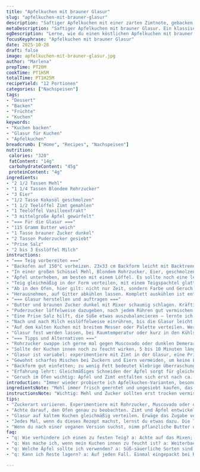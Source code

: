```yaml
---
title: "Apfelkuchen mit brauner Glasur"
slug: "apfelkuchen-mit-brauner-glasur"
description: "Saftiger Apfelkuchen mit einer zarten Zimtnote, gebacken bei niedriger Temperatur, um die Feuchtigkeit optimal zu bewahren. Brauner Zucker, Eier und Öl bilden die Basis, verfeinert mit Vanille. Dunkle Apfelstücke sorgen für Frische und Textur. Die Glasur aus Butter, braunem Zucker und Puderzucker bekommt durch eine Prise Salz und Milch die perfekte streichfähige Konsistenz. Leicht abgewandelt, mit Blondem Rohrzucker für milden Geschmack, ersetzt durch Kokosöl für eine überraschende nussige Note. Backzeit bewusst etwas länger, um Kernfeuchte zu garantieren. Lernmomente aus Erfahrungen: sorgfältiges Mischen ohne Übermixen, damit die Textur nicht zäh wird. Duftende Küche, knuspriger Rand, feuchtes Inneres. Klassiker, aber mit Ecken und Kanten."
metaDescription: "Saftiger Apfelkuchen mit brauner Glasur. Ein klassisches Rezept mit Zimt, frischen Äpfeln und einer himmlischen Glasur."
ogDescription: "Lerne, wie du einen köstlichen Apfelkuchen mit brauner Glasur zubereitest. Ein Rezept voller Aroma und intensiven Geschmäckern."
focusKeyphrase: "Apfelkuchen mit brauner Glasur"
date: 2025-10-28
draft: false
image: apfelkuchen-mit-brauner-glasur.jpg
author: "Marlena"
prepTime: PT20M
cookTime: PT1H5M
totalTime: PT1H25M
recipeYield: "12 Portionen"
categories: ["Nachspeisen"]
tags:
- "Dessert"
- "Backen"
- "Früchte"
- "Kuchen"
keywords:
- "Kuchen backen"
- "Glasur für Kuchen"
- "Apfelkuchen"
breadcrumb: ["Home", "Recipes", "Nachspeisen"]
nutrition: 
 calories: "320"
 fatContent: "14g"
 carbohydrateContent: "45g"
 proteinContent: "4g"
ingredients:
- "2 1/2 Tassen Mehl"
- "1 1/4 Tassen Blondem Rohrzucker"
- "3 Eier"
- "1/2 Tasse Kokosöl geschmolzen"
- "1 1/2 Teelöffel Zimt gemahlen"
- "1 Teelöffel Vanilleextrakt"
- "3 mittelgroße Äpfel gewürfelt"
- "=== Für die Glasur ==="
- "115 Gramm Butter weich"
- "1 Tasse brauner Zucker dunkel"
- "2 Tassen Puderzucker gesiebt"
- "Prise Salz"
- "2 bis 3 Esslöffel Milch"
instructions:
- "=== Teig vorbereiten ==="
- "Backofen auf 150°C vorheizen. 23x33 cm Backform leicht mit Backtrennspray einsprühen oder mit Butter ausstreichen; wichtig, damit nichts klebt."
- "In einer großen Schüssel Mehl, Blondem Rohrzucker, Eier, geschmolzenes Kokosöl, Zimt und Vanille mit Handrührgerät grob verrühren. Nicht zu lange mixen, damit der Teig nicht zu kompakt wird; gerade so, dass keine Klümpchen mehr sichtbar sind."
- "Äpfel unterheben, am besten mit einem Löffel. Es sollte noch eine leicht ungleichmäßige Masse sein; typisch, kein glatter Kuchen."
- "Teig gleichmäßig in der Form verteilen, mit einem Teigspachtel glatt streichen. Kanten etwas hochziehen, damit der Rand fest wird; wer braucht schon Kuchenkrümel überall."
- "Ab in den Ofen, hier gilt: nicht nur Zeit, sondern Farbe und Geruch beobachten. Nach ca. 1 Stunde bis 1 Stunde und 10 Minuten sollte die Oberfläche leicht goldbraun sein und beim Einstechen mit Zahnstocher keine Teigreste mehr haften bleiben. Test mit Holzstäbchen zwingend nötig."
- "Herausnehmen, auf Gitter abkühlen lassen. Komplett auskühlen ist entscheidend, sonst Glasur zerläuft."
- "=== Glasur herstellen und auftragen ==="
- "Butter und braunen Zucker dunkel mit Mixer schaumig schlagen. Kräftig schlagen, bis Masse heller und luftiger wirkt; das sorgt für Glanz und angenehme Süße."
- "Puderzucker löffelweise dazugeben, nach jedem Rühren gut vermischen, bis eine dicke, aber streichbare Creme entsteht."
- "Eine Prise Salz hilft, die Süße etwas auszubalancieren – lernte ich durch Zufall, verändert den Geschmack enorm."
- "Nach und nach Milch esslöffelweise einrühren, bis die Glasur leicht zähflüssig, aber streichfähig wird. Nicht zu dünn, sonst läuft sie von Kuchen herunter."
- "Auf dem kalten Kuchen mit breitem Messer oder Palette verteilen. Wer’s mag, kann mit einer Gabel kleine Muster ziehen, um mehr Struktur zu schaffen."
- "Glasur fest werden lassen, bei Raumtemperatur oder kurz in den Kühlschrank."
- "=== Tipps und Alternativen ==="
- "Rohrzucker swappe ich gerne mal gegen Muscovado oder dunklen Demerara, gibt mehr Tiefe. Kokosöl ist kein Muss, Sonnenblumenöl funktioniert auch, schmeckt neutraler. Äpfel unbedingt frisch und säuerlich, ideal Boskop oder Elstar; süße Sorten können zu einem zu süßen Kuchen führen."
- "Sollte der Kuchen innen noch zu feucht wirken, 5 bis 10 Minuten länger backen, lieber mit Alufolie abdecken, damit Oberfläche nicht zu dunkel wird."
- "Glasur ist variabel: experimentiere mit Zimt in der Glasur, eine Prise Muskat. Für vegane Variante vegane Butter nehmen, Milch durch Pflanzenmilch ersetzen."
- "Gewohnt scharfes Mischen bei Zuckern und Eiern vermeiden, um keine Luftblasen im Teig zu bekommen, sieht später unschön aus."
- "Backform gut einfetten; zu wenig Fett bedeutet klebrige Überraschungen, die man nur mit Mühe rauskratzt."
- "Erfahrung lehrt: Gleichmäßiges Schneiden der Äpfel sorgt für gleiche Garzeit und keine matschigen Stellen."
- "Geruch im Ofen wichtig: Apfel und Zimt entfalten sich erst nach ca. 40 Minuten. Backzeit nicht blindlings vertrauen, lieber öfter mal schauen und Platz für Anpassung lassen."
introduction: "Immer wieder probierte ich Apfelkuchen-Varianten, besonders die Kombination mit braunem Zucker faszinierte mich. Niedrige Temperatur, langes Backen – das waren meine Experimente, um einen saftigen Kern zu erreichen, der nicht zu matschig wird. Kokosöl brachte dann überraschend neues Aroma, wobei die Zimtmenge immer eine Gratwanderung ist. Die Glasur? Brauner Zucker plus Butter gab Tiefe, aber ohne den richtigen Mix eine klebrige Enttäuschung, also lernte ich, wie wichtig die Konsistenz der Glasur ist. Zuckersorten ersetzen gibt sehr unterschiedliche Ergebnisse. Spannung in der Küche: Geräusch des Schneebesens beim Mixen, süßer Zimtduft, sanftes Knistern des Ofens – all das zeigt mir, wann der Kuchen fertig ist. Genau darauf sollte man achten, nicht nur aufs Backrohr-Thermometer."
ingredientsNote: "Mehl immer frisch geerntet und ungesiebt kaufen, das macht Unterschied im Teiggefüge. Ersatzweise Vollkornmehl möglich, dann 1 Esslöffel mehr Flüssigkeit zufügen. Botanisch mancher Zimt ist nicht gleich Zimt – hier lieber Ceylon wählen, milder und weniger herb. Zuckerart austauschen beeinflusst Farbe und Geschmack enorm; für die Glasur gilt unbedingt Puderzucker durch ein Sieb geben, sonst klumpt es. Für die Apfelwahl gilt: Säuerliche Apfelsorten geben frischen Kontrast, wenn zu süß, fette Textur verliert den Kick. Öl kann kokos, süss, nussig sein, oder auch neutrales Sonnenblumenöl. Butter muss Raumtemperatur haben, sonst wird das Glasieren zur Tortur. Milch sollte warm sein, sonst zieht Glasur Fäden anstatt zu verlaufen."
instructionsNote: "Wichtig: Mehl und Zucker sollten erst trocken vermischt werden, damit keine Klümpchen bleiben, dann zusammen mit nassen Zutaten vorsichtig einarbeiten, nicht übermixen. Das sorgt für fluffige Textur. Sobald die Äpfel untergehoben, spart man sich Umrühren – sofort in Form, sonst säuft der Teig schnell ab. Beim Backen Duft beobachten: Zimt und Apfel erzeugen intensives Aroma, das spätestens nach 40 Minuten wahrnehmbar sein muss. Stäbchentest ersetzt fixierte Zeitangaben und zeigt den exakten Punkt des Garens. Beim Glasieren kühl halten, sonst läuft Glasur vom Kuchen. Glasur nicht zu dünn anrühren, lieber nachträglich noch Milch hinzufügen, streicht besser. Beim Abkühlen Kuchen nie in Form lassen, sonst Bildung von Feuchtigkeit unten und matschige Stellen. Manche schwören auf Backpapier am Boden – ich besteht auf gut gefettete Form, weniger Müll und bessere Kruste."
tips:
- "Zuckerart variieren. Experimentiere mit Rohrzucker, Muscovado oder dunklem Demerara. Je nach Sorte erhältst du unterschiedliche Geschmäcker und Farben. Wichtig sind frische Äpfel, ideal die Boskop oder Elstar. Zu süße Äpfel könnten den Kuchen beschweren. Falls die Konsistenz der Glasur nicht stimmt, stets etwas mehr Milch oder Puderzucker einrühren. Qualität der Zutaten beeinflusst das Endergebnis maßgeblich."
- "Achte darauf, den Ofen genau zu beobachten. Zimt und Äpfel entwickeln nach 40 Minuten ihr wunderbares Aroma. Stäbchentest nicht vergessen, um zu überprüfen, ob der Kuchen durch ist. Bei zu feuchtem Kuchen einfach 5 bis 10 Minuten länger backen, aber Alufolie zur Absicherung nicht vergessen. Gute Mischung heißt, keine Klumpen im Teig; wenn du die Äpfel unterhebst, gleich in die Form geben, Frische bewahren."
- "Glasur auf kaltem Kuchen gleichmäßig verteilen. Erwäge das Zugabe von Muskat für einen Wintergeschmack. Rouge deinem Ding, experimentiere mit der Konsistenz? Lass die Glasur stehen, bevor sie fest wird. Man könnte auch einen See für zusätzliche Geschmackstiefe verwenden. Alternativ, für glutenfreies Backen, einen Mix aus Mandeln und Kokosmehl verwenden und eventuell die Flüssigkeitsmenge anpassen."
- "Jedes Mal, wenn du dieses Rezept machst, lernst du etwas dazu. Die Textur kann variieren. Wie dick der Teig ist, beeinflusst das Backen. Immer wieder fleißig mischen, aber nicht zu stark. Erfahrung hilft: Wenn die Äpfel gleichmäßig geschnitten sind, backen sie gut durch, keine matschigen Stellen. Fette die Backform richtig, ein Klebestreifen kann eine herbe Enttäuschung sein."
- "Wenn du nach einer veganen Version suchst, nimm pflanzliche Butter und Milchalternativen. Das Ergebnis kann leicht variieren, aber die Basis bleibt. Das sorgt für eine spannende Struktur und Geschmack. Probiere auch mal Hafermilch oder Soja, jedes Mal neugierig auf das Ergebnis. Achte darauf, die Glasur kühl zu halten, damit sie nicht verläuft. Timing ist alles, früher die Kontrolle übernehmen. "
faq:
- "q: Wie verhindere ich einen zu festen Teig? a: Achte auf das Mixen; nicht zu lange mixen, damit die Luft im Teig bleibt. Klumpen? Nix weiter, gleich in die Backform"
- "q: Was mache ich, wenn mein Kuchen innen zu feucht ist? a: Weiterbacken, aber immer darauf achten, dass er nicht anbrennt. Alufolie hilft, die Oberfläche zu schützen."
- "q: Welche Äpfel sollte ich verwenden? a: Süß-säuerliche Sorten sind ideal. Sie geben den besten Geschmack. Zu süße Äpfel führen zum matschigen Teig, lieber frische."
- "q: Kann ich Reste lagern? a: Auf jeden Fall. Einmal eingepackt bei Raumtemperatur, bleibt der Kuchen eine Woche frisch. Kühlschrank? Das ist meine Geheimwaffe."

---
```

